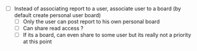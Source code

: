 - [ ] Instead of associating report to a user, associate user to a board (by default create personal user board)
  - [ ] Only the user can post report to his own personal board
  - [ ] Can share read access ?
  - [ ] If its a board, can even share to some user but its really not a priority at this point
